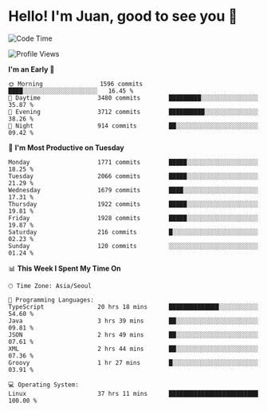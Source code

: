 # Hello! I'm Juan, good to see you 👋

<!--
**Y-k-Y/Y-k-Y** is a ✨ _special_ ✨ repository because its `README.md` (this file) appears on your GitHub profile.

Here are some ideas to get you started:

- 🔭 I’m currently working on ...
- 🌱 I’m currently learning ...
- 👯 I’m looking to collaborate on ...
- 🤔 I’m looking for help with ...
- 💬 Ask me about ...
- 📫 How to reach me: ...
- 😄 Pronouns: ...
- ⚡ Fun fact: ...
-->
<!--
![Profile views](https://gpvc.arturio.dev/Y-k-Y)

[![Omid Nikrah StackOverflow](https://github-readme-stackoverflow.vercel.app/?userID=9517076)](https://stackoverflow.com/users/9517076/i-have-10-fingers)
-->

<!--START_SECTION:waka-->
![Code Time](http://img.shields.io/badge/Code%20Time-1%2C543%20hrs%2033%20mins-blue)

![Profile Views](http://img.shields.io/badge/Profile%20Views-0-blue)

**I'm an Early 🐤** 

```text
🌞 Morning                1596 commits        ████░░░░░░░░░░░░░░░░░░░░░   16.45 % 
🌆 Daytime                3480 commits        █████████░░░░░░░░░░░░░░░░   35.87 % 
🌃 Evening                3712 commits        ██████████░░░░░░░░░░░░░░░   38.26 % 
🌙 Night                  914 commits         ██░░░░░░░░░░░░░░░░░░░░░░░   09.42 % 
```
📅 **I'm Most Productive on Tuesday** 

```text
Monday                   1771 commits        █████░░░░░░░░░░░░░░░░░░░░   18.25 % 
Tuesday                  2066 commits        █████░░░░░░░░░░░░░░░░░░░░   21.29 % 
Wednesday                1679 commits        ████░░░░░░░░░░░░░░░░░░░░░   17.31 % 
Thursday                 1922 commits        █████░░░░░░░░░░░░░░░░░░░░   19.81 % 
Friday                   1928 commits        █████░░░░░░░░░░░░░░░░░░░░   19.87 % 
Saturday                 216 commits         █░░░░░░░░░░░░░░░░░░░░░░░░   02.23 % 
Sunday                   120 commits         ░░░░░░░░░░░░░░░░░░░░░░░░░   01.24 % 
```


📊 **This Week I Spent My Time On** 

```text
🕑︎ Time Zone: Asia/Seoul

💬 Programming Languages: 
TypeScript               20 hrs 18 mins      ██████████████░░░░░░░░░░░   54.60 % 
Java                     3 hrs 39 mins       ██░░░░░░░░░░░░░░░░░░░░░░░   09.81 % 
JSON                     2 hrs 49 mins       ██░░░░░░░░░░░░░░░░░░░░░░░   07.61 % 
XML                      2 hrs 44 mins       ██░░░░░░░░░░░░░░░░░░░░░░░   07.36 % 
Groovy                   1 hr 27 mins        █░░░░░░░░░░░░░░░░░░░░░░░░   03.91 % 

💻 Operating System: 
Linux                    37 hrs 11 mins      █████████████████████████   100.00 % 
```


<!--END_SECTION:waka-->
